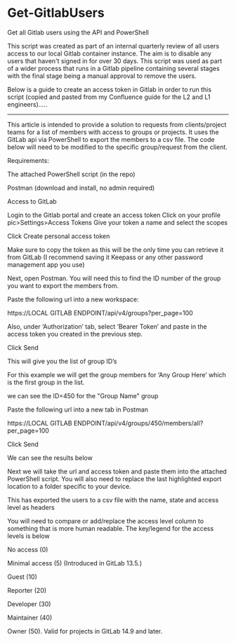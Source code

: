 # Get-GitlabUsers
Get all Gitlab users using the API and PowerShell

This script was created as part of an internal quarterly review of all users access to our local Gitlab container instance. The aim is to disable any users that haven't signed in for over 30 days. This script was used as part of a wider process that runs in a Gitlab pipeline containing several stages with the final stage being a manual approval to remove the users.

Below is a guide to create an access token in Gitlab in order to run this script (copied and pasted from my Confluence guide for the L2 and L1 engineers).....

--------------------------------------------------------------------------------------------------------------------------------

This article is intended to provide a solution to requests from clients/project teams for a list of members with access to groups or projects. It uses the GitLab api via PowerShell to export the members to a csv file. The code below will need to be modified to the specific group/request from the client.

Requirements: 


The attached PowerShell script (in the repo)

Postman (download and install, no admin required)

Access to GitLab


Login to the Gitlab portal and create an access token
Click on your profile pic>Settings>Access Tokens
Give your token a name and select the scopes


Click Create personal access token


Make sure to copy the token as this will be the only time you can retrieve it from GitLab (I recommend saving it Keepass or any other password management app you use)


Next, open Postman. You will need this to find the ID number of the group you want to export the members from.

Paste the following url into a new workspace: 

https://LOCAL GITLAB ENDPOINT/api/v4/groups?per_page=100

Also, under ‘Authorization’ tab, select ‘Bearer Token’ and paste in the access token you created in the previous step.

Click Send



This will give you the list of group ID’s


For this example we will get the group members for ‘Any Group Here’ which is the first group in the list.

we can see the ID=450 for the "Group Name" group



Paste the following url into a new tab in Postman

https://LOCAL GITLAB ENDPOINT/api/v4/groups/450/members/all?per_page=100

Click Send

We can see the results below


Next we will take the url and access token and paste them into the attached PowerShell script.
You will also need to replace the last highlighted export location to a folder specific to your device.


This has exported the users to a csv file with the name, state and access level as headers


You will need to compare or add/replace the access level column to something that is more human readable. The key/legend for the access levels is below


No access (0)

Minimal access (5) (Introduced in GitLab 13.5.)

Guest (10)

Reporter (20)

Developer (30)

Maintainer (40)

Owner (50). Valid for projects in GitLab 14.9 and later. 
